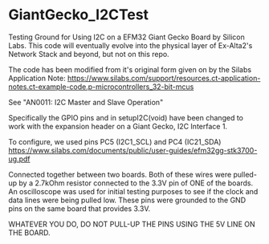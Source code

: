 # GiantGecko_I2CTest
Testing Ground for Using I2C on a EFM32 Giant Gecko Board by Silicon Labs.
This code will eventually evolve into the physical layer of Ex-Alta2's Network Stack and beyond, but not on this repo. 

The code has been modified from it's original form given on by the Silabs
Application Note:
https://www.silabs.com/support/resources.ct-application-notes.ct-example-code.p-microcontrollers_32-bit-mcus

See "AN0011: I2C Master and Slave Operation"

Specifically the GPIO pins and in setupI2C(void) have been changed to work with
the expansion header on a Giant Gecko, I2C Interface 1.

To configure, we used pins PC5 (I2C1_SCL) and PC4 (IC21_SDA)
https://www.silabs.com/documents/public/user-guides/efm32gg-stk3700-ug.pdf

Connected together between two boards. Both of these wires were pulled-up by
a 2.7kOhm resistor connected to the 3.3V pin of ONE of the boards.
An oscilloscope was used for initial testing purposes to see if the
clock and data lines were being pulled low. These pins were grounded to the
GND pins on the same board that provides 3.3V.

WHATEVER YOU DO, DO NOT PULL-UP THE PINS USING THE 5V LINE ON THE BOARD.
